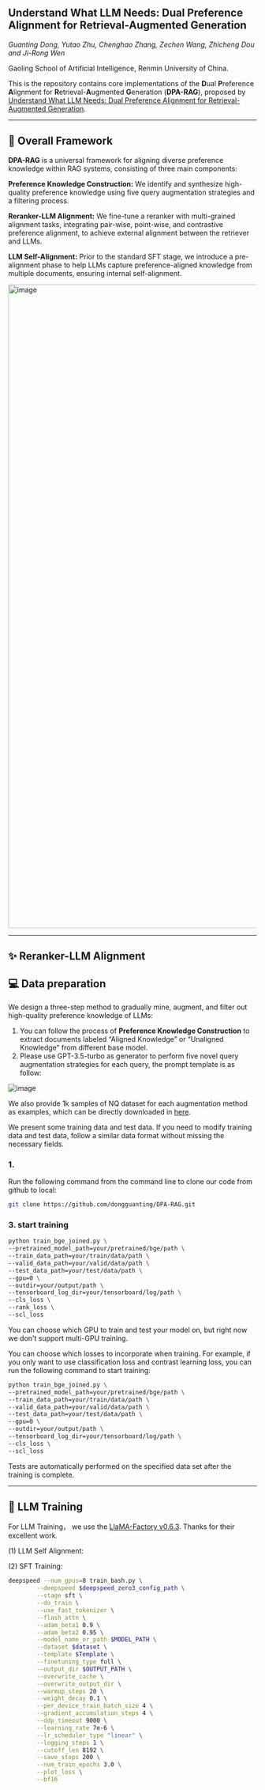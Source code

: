 ## Understand What LLM Needs: Dual Preference Alignment for Retrieval-Augmented Generation</h2>

*Guanting Dong, Yutao Zhu, Chenghao Zhang, Zechen Wang, Zhicheng Dou and Ji-Rong Wen*

Gaoling School of Artificial Intelligence, Renmin University of China.

This is the repository contains core implementations of the **D**ual **P**reference **A**lignment for **R**etrieval-**A**ugmented **G**eneration (**DPA-RAG**), proposed by [Understand What LLM Needs: Dual Preference Alignment for Retrieval-Augmented Generation]().


---


## 🍯 Overall Framework

**DPA-RAG** is a universal framework for aligning diverse preference knowledge within RAG systems, consisting of three main components:

**Preference Knowledge Construction:** We identify and synthesize high-quality preference knowledge using five query augmentation strategies and a filtering process.

**Reranker-LLM Alignment:** We fine-tune a reranker with multi-grained alignment tasks, integrating pair-wise, point-wise, and contrastive preference alignment, to achieve external alignment between the retriever and LLMs.

**LLM Self-Alignment:** Prior to the standard SFT stage, we introduce a pre-alignment phase to help LLMs capture preference-aligned knowledge from multiple documents, ensuring internal self-alignment.

<img width="1302" alt="image" src="https://github.com/dongguanting/DPA-RAG/assets/60767110/fde07a6a-fa0d-4099-a6f8-0d16782b7ec4">

---




## :sparkles: Reranker-LLM Alignment
## 💻 Data preparation
We design a three-step method to gradually mine, augment, and filter out high-quality preference knowledge of LLMs:

1. You can follow the process of **Preference Knowledge Construction** to extract documents labeled “Aligned Knowledge” or “Unaligned Knowledge” from different base model.
2. Please use GPT-3.5-turbo as generator to perform five novel query augmentation strategies for each query, the prompt template is as follow:
   
![image](https://github.com/dongguanting/DPA-RAG/assets/60767110/cbefab86-74c8-46ea-afc7-5f94b5ca100c)

We also provide 1k samples of NQ dataset for each augmentation method as examples, which can be directly downloaded in [here]([https://drive.google.com/drive/folders/1UnWOB0zApioYOJ4GuS3JKSWAkkeDXxQv?usp=drive_link](https://drive.google.com/drive/folders/1fbehvvNzas0VitdBky-pDLDZ_vLSHI81?usp=sharing)).

We present some training data and test data. If you need to modify training data and test data, follow a similar data format without missing the necessary fields.




### 1. 
Run the following command from the command line to clone our code from github to local:

```bash
git clone https://github.com/dongguanting/DPA-RAG.git
```

### 3. start training
```bash
python train_bge_joined.py \
--pretrained_model_path=your/pretrained/bge/path \
--train_data_path=your/train/data/path \
--valid_data_path=your/valid/data/path \
--test_data_path=your/test/data/path \
--gpu=0 \
--outdir=your/output/path \
--tensorboard_log_dir=your/tensorboard/log/path \
--cls_loss \
--rank_loss \
--scl_loss
```

You can choose which GPU to train and test your model on, but right now we don't support multi-GPU training.

You can choose which losses to incorporate when training. For example, if you only want to use classification loss and contrast learning loss, you can run the following command to start training:

```bash
python train_bge_joined.py \
--pretrained_model_path=your/pretrained/bge/path \
--train_data_path=your/train/data/path \
--valid_data_path=your/valid/data/path \
--test_data_path=your/test/data/path \
--gpu=0 \
--outdir=your/output/path \
--tensorboard_log_dir=your/tensorboard/log/path \
--cls_loss \
--scl_loss
```

Tests are automatically performed on the specified data set after the training is complete.

---


## 🌈  LLM Training


For LLM Training， we use the [LlaMA-Factory v0.6.3](https://github.com/hiyouga/LLaMA-Factory/releases/tag/v0.6.3). Thanks for their excellent work.

(1) LLM Self Alignment:


(2) SFT Training:

```bash
deepspeed --num_gpus=8 train_bash.py \
        --deepspeed $deepspeed_zero3_config_path \
        --stage sft \
        --do_train \
        --use_fast_tokenizer \
        --flash_attn \
        --adam_beta1 0.9 \
        --adam_beta2 0.95 \
        --model_name_or_path $MODEL_PATH \
        --dataset $dataset \
        --template $Template \
        --finetuning_type full \
        --output_dir $OUTPUT_PATH \
        --overwrite_cache \
        --overwrite_output_dir \
        --warmup_steps 20 \
        --weight_decay 0.1 \
        --per_device_train_batch_size 4 \
        --gradient_accumulation_steps 4 \
        --ddp_timeout 9000 \
        --learning_rate 7e-6 \
        --lr_scheduler_type "linear" \
        --logging_steps 1 \
        --cutoff_len 8192 \
        --save_steps 200 \
        --num_train_epochs 3.0 \
        --plot_loss \
        --bf16 
```


